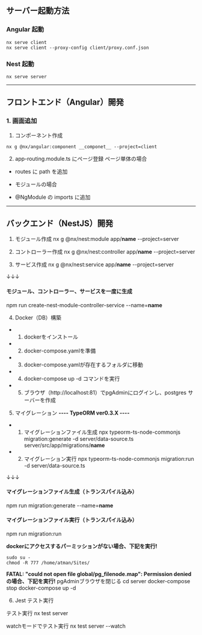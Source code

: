 ## サーバー起動方法

### Angular 起動
```
nx serve client
nx serve client --proxy-config client/proxy.conf.json
```

### Nest 起動
```
nx serve server
```

-------------------------------------------------------------------------------
## フロントエンド（Angular）開発

### 1. 画面追加

1. コンポーネント作成
```
nx g @nx/angular:component __componet__ --project=client
```
2. app-routing.module.ts にページ登録
ページ単体の場合
- routes に path を追加

* モジュールの場合
- @NgModule の imports に追加

-------------------------------------------------------------------------------
## バックエンド（NestJS）開発

1. モジュール作成
nx g @nx/nest:module app/__name__ --project=server

2. コントローラー作成
nx g @nx/nest:controller app/__name__ --project=server

3. サービス作成
nx g @nx/nest:service app/__name__ --project=server

↓↓↓

#### モジュール、コントローラー、サービスを一度に生成
npm run create-nest-module-controller-service --name=__name__

4. Docker（DB）構築
- 1. dockerをインストール
- 2. docker-compose.yamlを準備
- 3. docker-compose.yamlが存在するフォルダに移動
- 4. docker-compose up -d コマンドを実行
- 5. ブラウザ（http://localhost:81）でpgAdminにログインし、postgres サーバーを作成

5. マイグレーション
**---- TypeORM ver0.3.X ----**

- 1. マイグレーションファイル生成
npx typeorm-ts-node-commonjs migration:generate -d server/data-source.ts server/src/app/migrations/__name__

- 2. マイグレーション実行
npx typeorm-ts-node-commonjs migration:run -d server/data-source.ts

↓↓↓

#### マイグレーションファイル生成（トランスパイル込み）
npm run migration:generate --name=__name__

#### マイグレーションファイル実行（トランスパイル込み）
npm run migration:run

**dockerにアクセスするパーミッションがない場合、下記を実行!**
```
sudo su -
chmod -R 777 /home/atman/Sites/
```

**FATAL: "could not open file global/pg_filenode.map": Permission denied の場合、下記を実行!**
pgAdminブラウザを閉じる
cd server
docker-compose stop
docker-compose up -d


6. Jest テスト実行  

テスト実行
nx test server

watchモードでテスト実行
nx test server --watch
